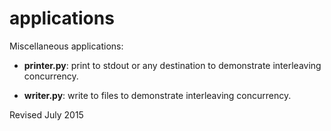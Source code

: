 
applications
============

Miscellaneous applications:

- **printer.py**: print to stdout or any destination to demonstrate interleaving concurrency.

- **writer.py**: write to files to demonstrate interleaving concurrency.

Revised July 2015
